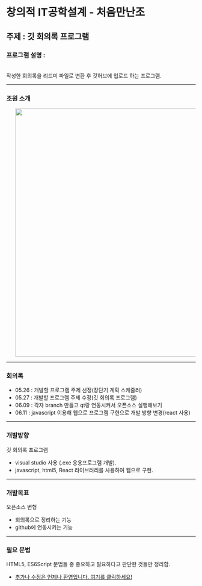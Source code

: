 창의적 IT공학설계 - 처음만난조
===================

## 주제 : 깃 회의록 프로그램
### 프로그램 설명 : 
<br>작성한 회의록을 리드미 파일로 변환 후 깃허브에 업로드 하는 프로그램.

<hr>

### 조원 소개
<ul>
<div>
<img width="660" src = "https://user-images.githubusercontent.com/51588209/84772558-110c2880-b016-11ea-886b-49b65f17e897.png">
</div>


</ul>

<hr>

### 회의록
- 05.26 : 개발할 프로그램 주제 선정(장단기 계획 스케줄러)
- 05.27 : 개발할 프로그램 주제 수정(깃 회의록 프로그램)
- 06.09 : 각자 branch 만들고 qt랑 연동시켜서 오픈소스 실행해보기
- 06.11 : javascript 이용해 웹으로 프로그램 구현으로 개발 방향 변경(react 사용)


<hr>

### 개발방향
깃 회의록 프로그램

- visual studio 사용 (.exe 응용프로그램 개발).
- javascript, html5, React 라이브러리를 사용하여 웹으로 구현.

<hr>

### 개발목표
오픈소스 변형

- 회의록으로 정리하는 기능
- github에 연동시키는 기능

<hr>

### 필요 문법
HTML5, ES6Script 문법들 중 중요하고 필요하다고 판단한 것들만 정리함.
- <a href="https://github.com/IoTSecure/HTML5_ES6Script">추가나 수정은 언제나 환영입니다. 여기를 클릭하세요!</a>
